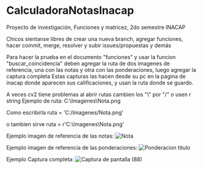# CalculadoraNotasInacap
Proyecto de investigación, Funciones y matricez, 2do semestre INACAP

Chicos sientanse libres de crear una nueva branch, agregar funciones, hacer commit, merge, resolver y subir issues/propuestas y demás 

Para hacer la prueba en el documento "funciones" y usar la funcion "buscar_coincidencia" deben agregar la ruta de dos imagenes de referencia, una con las notas y otra con las ponderaciones, luego agregar la captura completa
Estas capturas las hacen desde su pc en la pagina de inacap donde aparecen sus calificaciones, y usan la ruta donde se guardo.

A veces cv2 tiene problemas al abrir rutas cambien los "\\" por "/" o usen r string
Ejemplo de ruta: C:\Imagenes\Nota.png

Como escribirla
ruta = 'C:/Imagenes/Nota.png'

o tambien sirve
ruta = r'C:\Imagenes\Nota.png'

Ejemplo imagen de referencia de las notas:
![Nota](https://github.com/nestorhnz/CalculadoraNotasInacap/assets/153102889/115fde88-2b89-4fc5-9472-64ea4678a876)

Ejemplo imagen de referencia de las ponderaciones:
![Ponderacion titulo](https://github.com/nestorhnz/CalculadoraNotasInacap/assets/153102889/61370b63-9ec0-4be2-86fa-d6345662b8c0)

Ejemplo Captura completa:
![Captura de pantalla (88)](https://github.com/nestorhnz/CalculadoraNotasInacap/assets/153102889/c2b2d61c-153c-4f99-b1cc-9984785ef911)




